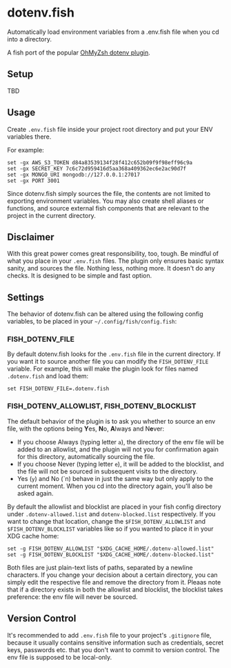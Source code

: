 # dotenv.fish

Automatically load environment variables from a .env.fish file when you cd into a directory.

A fish port of the popular [OhMyZsh dotenv plugin](https://github.com/ohmyzsh/ohmyzsh/tree/master/plugins/dotenv).

## Setup

TBD

## Usage

Create `.env.fish` file inside your project root directory and put your ENV variables there.

For example:

```fish
set -gx AWS_S3_TOKEN d84a83539134f28f412c652b09f9f98eff96c9a
set -gx SECRET_KEY 7c6c72d959416d5aa368a409362ec6e2ac90d7f
set -gx MONGO_URI mongodb://127.0.0.1:27017
set -gx PORT 3001
```

Since dotenv.fish simply sources the file, the contents are not limited to exporting environment variables. You may also create shell aliases or functions, and source external fish components that are relevant to the project in the current directory.

## Disclaimer

With this great power comes great responsibility, too, tough. Be mindful of what you place in your `.env.fish` files. The plugin only ensures basic syntax sanity, and sources the file. Nothing less, nothing more. It doesn't do any checks. It is designed to be simple and fast option.

## Settings

The behavior of dotenv.fish can be altered using the following config variables, to be placed in your `~/.config/fish/config.fish`:

### FISH_DOTENV_FILE

By default dotenv.fish looks for the `.env.fish` file in the current directory. If you want it to source another file you can modify the `FISH_DOTENV_FILE` variable. For example, this will make the plugin look for files named `.dotenv.fish` and load them:

```fish
set FISH_DOTENV_FILE=.dotenv.fish
```

### FISH_DOTENV_ALLOWLIST, FISH_DOTENV_BLOCKLIST

The default behavior of the plugin is to ask you whether to source an env file, with the options being **Y**es, **N**o, **A**lways and N**e**ver:

* If you choose Always (typing letter `a`), the directory of the env file will be added to an allowlist, and the plugin will not you for confirmation again for this directory, automatically sourcing the file.
* If you choose Never (typing letter `e`), it will be added to the blocklist, and the file will not be sourced in subsequent visits to the directory.
* Yes (`y`) and No (`n) behave in just the same way but only apply to the current moment. When you cd into the directory again, you'll also be asked again.

By default the allowlist and blocklist are placed in your fish config directory under `.dotenv-allowed.list` and `dotenv-blocked.list` respectively. If you want to change that location, change the `$FISH_DOTENV_ALLOWLIST` and `$FISH_DOTENV_BLOCKLIST` variables like so if you wanted to place it in your XDG cache home:

```fish
set -g FISH_DOTENV_ALLOWLIST "$XDG_CACHE_HOME/.dotenv-allowed.list"
set -g FISH_DOTENV_BLOCKLIST "$XDG_CACHE_HOME/.dotenv-blocked.list"
```

Both files are just plain-text lists of paths, separated by a newline characters. If you change your decision about a certain directory, you can simply edit the respective file and remove the directory from it. Pleaas note that if a directory exists in both the allowlist and blocklist, the blocklist takes preference: the env file will never be sourced.

## Version Control

It's recommended to add `.env.fish` file to your project's `.gitignore` file, because it usually contains sensitive information such as credentials, secret keys, passwords etc. that you don't want to commit to version control. The env file is supposed to be local-only.
